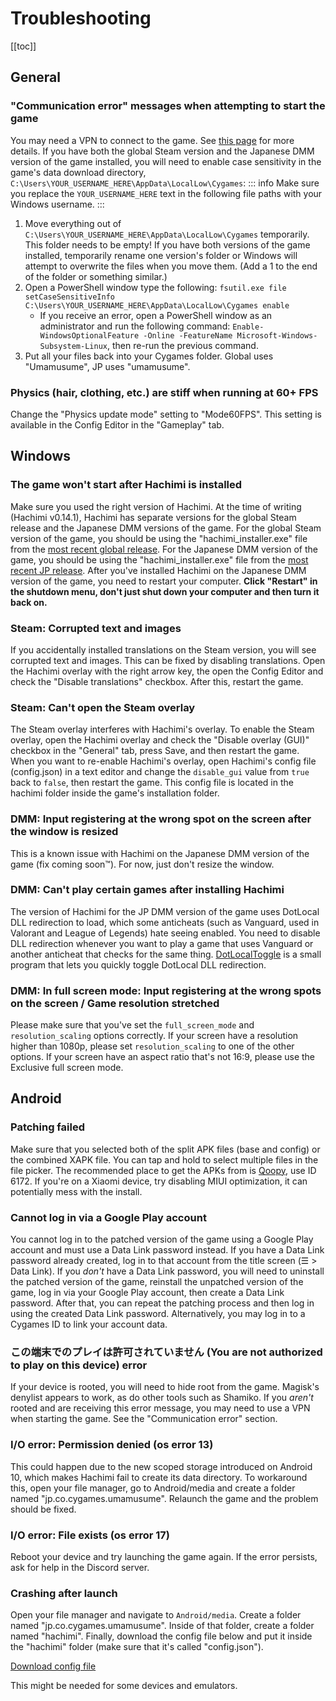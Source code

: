 # Troubleshooting
[[toc]]

## General

### "Communication error" messages when attempting to start the game

You may need a VPN to connect to the game.  See [this page](https://gametora.com/umamusume/playing-on-dmm) for more details.
If you have both the global Steam version and the Japanese DMM version of the game installed, you will need to enable case sensitivity in the game's data download directory, `C:\Users\YOUR_USERNAME_HERE\AppData\LocalLow\Cygames`:
::: info
Make sure you replace the `YOUR_USERNAME_HERE` text in the following file paths with your Windows username.
:::
1. Move everything out of `C:\Users\YOUR_USERNAME_HERE\AppData\LocalLow\Cygames` temporarily. This folder needs to be empty! If you have both versions of the game installed, temporarily rename one version's folder or Windows will attempt to overwrite the files when you move them. (Add a 1 to the end of the folder or something similar.)
2. Open a PowerShell window type the following: `fsutil.exe file setCaseSensitiveInfo C:\Users\YOUR_USERNAME_HERE\AppData\LocalLow\Cygames enable`
    - If you receive an error, open a PowerShell window as an administrator and run the following command: `Enable-WindowsOptionalFeature -Online -FeatureName Microsoft-Windows-Subsystem-Linux`, then re-run the previous command.
3. Put all your files back into your Cygames folder. Global uses "Umamusume", JP uses "umamusume".

### Physics (hair, clothing, etc.) are stiff when running at 60+ FPS

Change the "Physics update mode" setting to "Mode60FPS". This setting is available in the Config Editor in the "Gameplay" tab.

## Windows

### The game won't start after Hachimi is installed

Make sure you used the right version of Hachimi. At the time of writing (Hachimi v0.14.1), Hachimi has separate versions for the global Steam release and the Japanese DMM versions of the game.
For the global Steam version of the game, you should be using the "hachimi_installer.exe" file from the [most recent global release](https://github.com/Hachimi-Hachimi/Hachimi-Unity2020/releases/latest).
For the Japanese DMM version of the game, you should be using the "hachimi_installer.exe" file from the [most recent JP release](https://github.com/Hachimi-Hachimi/Hachimi/releases/latest).
After you've installed Hachimi on the Japanese DMM version of the game, you need to restart your computer. **Click "Restart" in the shutdown menu, don't just shut down your computer and then turn it back on.**

<!-- 
    TODO: add more details about weird edge cases like old unsupported versions of CarrotJuicer?
-->

### Steam: Corrupted text and images

If you accidentally installed translations on the Steam version, you will see corrupted text and images. This can be fixed by disabling translations. 
Open the Hachimi overlay with the right arrow key, the open the Config Editor and check the "Disable translations" checkbox. After this, restart the game.

### Steam: Can't open the Steam overlay

The Steam overlay interferes with Hachimi's overlay. To enable the Steam overlay, open the Hachimi overlay and check the "Disable overlay (GUI)" checkbox in the "General" tab, press Save, and then restart the game. 
When you want to re-enable Hachimi's overlay, open Hachimi's config file (config.json) in a text editor and change the `disable_gui` value from `true` back to `false`, then restart the game. This config file is located in the hachimi folder inside the game's installation folder.

### DMM: Input registering at the wrong spot on the screen after the window is resized

This is a known issue with Hachimi on the Japanese DMM version of the game (fix coming soon™). For now, just don't resize the window.

### DMM: Can't play certain games after installing Hachimi

The version of Hachimi for the JP DMM version of the game uses DotLocal DLL redirection to load, which some anticheats (such as Vanguard, used in Valorant and League of Legends) hate seeing enabled. 
You need to disable DLL redirection whenever you want to play a game that uses Vanguard or another anticheat that checks for the same thing. 
[DotLocalToggle](https://github.com/LeadRDRK/DotLocalToggle/releases/) is a small program that lets you quickly toggle DotLocal DLL redirection. 

### DMM: In full screen mode: Input registering at the wrong spots on the screen / Game resolution stretched

Please make sure that you've set the `full_screen_mode` and `resolution_scaling` options correctly. If your screen have a resolution higher than 1080p, please set `resolution_scaling` to one of the other options. 
If your screen have an aspect ratio that's not 16:9, please use the Exclusive full screen mode.

## Android

### Patching failed

Make sure that you selected both of the split APK files (base and config) or the combined XAPK file. You can tap and hold to select multiple files in the file picker. 
The recommended place to get the APKs from is [Qoopy](https://qoopy.leadrdrk.com/), use ID 6172. If you're on a Xiaomi device, try disabling MIUI optimization, it can potentially mess with the install.

### Cannot log in via a Google Play account

You cannot log in to the patched version of the game using a Google Play account and must use a Data Link password instead. 
If you have a Data Link password already created, log in to that account from the title screen (☰ > Data Link). 
If you *don't* have a Data Link password, you will need to uninstall the patched version of the game, reinstall the unpatched version of the game, log in via your Google Play account, then create a Data Link password. 
After that, you can repeat the patching process and then log in using the created Data Link password.
Alternatively, you may log in to a Cygames ID to link your account data.

### この端末でのプレイは許可されていません (You are not authorized to play on this device) error 

If your device is rooted, you will need to hide root from the game. Magisk's denylist appears to work, as do other tools such as Shamiko. 
If you *aren't* rooted and are receiving this error message, you may need to use a VPN when starting the game. See the "Communication error" section.

### I/O error: Permission denied (os error 13)

This could happen due to the new scoped storage introduced on Android 10, which makes Hachimi fail to create its data directory. 
To workaround this, open your file manager, go to Android/media and create a folder named "jp.co.cygames.umamusume". Relaunch the game and the problem should be fixed.

### I/O error: File exists (os error 17)

Reboot your device and try launching the game again. If the error persists, ask for help in the Discord server.

### Crashing after launch

Open your file manager and navigate to `Android/media`. Create a folder named "jp.co.cygames.umamusume". 
Inside of that folder, create a folder named "hachimi". Finally, download the config file below and put it inside the "hachimi" folder (make sure that it's called "config.json").

[Download config file](https://files.leadrdrk.com/hachimi/android-compat/config.json)

This might be needed for some devices and emulators.